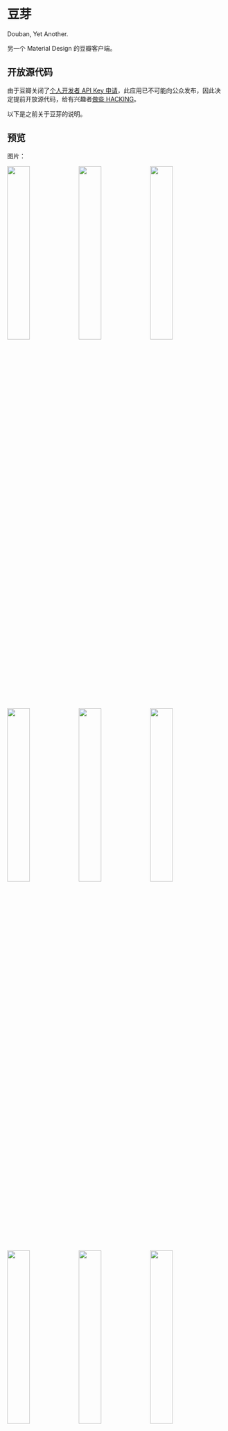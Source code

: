 # 豆芽

Douban, Yet Another.

另一个 Material Design 的豆瓣客户端。

## 开放源代码

由于豆瓣关闭了[个人开发者 API Key 申请](http://developers.douban.com/apikey/)，此应用已不可能向公众发布，因此决定提前开放源代码，给有兴趣者[做些 HACKING](http://www.catb.org/jargon/html/H/hacker.html)。

以下是之前关于豆芽的说明。

## 预览

图片：

<p><img src="screenshot/00-main.png" width="32%" />
<img src="screenshot/01-immersive.jpg" width="32%" />
<img src="screenshot/02-gallery.jpg" width="32%" />
<img src="screenshot/03-broadcast-menu.png" width="32%" />
<img src="screenshot/04-broadcast-activity.png" width="32%" />
<img src="screenshot/05-send-comment.png" width="32%" />
<img src="screenshot/06-comment-action.png" width="32%" />
<img src="screenshot/07-settings.png" width="32%" />
<img src="screenshot/08-licenses.png" width="32%" />
<img src="screenshot/09-tablet-portrait.jpg" width="34.7%" />
<img src="screenshot/10-tablet-landscape.png" width="61.7%" /></p>

视频：[优酷链接](http://v.youku.com/v_show/id_XMTQyMDE5ODk0MA==.html)。

## 关于名字

豆芽的名字取自“Douban, [Yet Another](https://en.wikipedia.org/wiki/Yet_another)”的缩写和中文词语“豆芽”的拼音正好相同的巧合。

取名之后，我才得知豆瓣的 Windows Phone 客户端的名字也叫做“豆芽”。所以相对于豆瓣官方应用“[一个叫‘豆瓣’的App](http://blog.douban.com/douban/2014/08/08/2897/)”，也正好将这个应用称为“另一个叫豆芽的应用”了。

## 为什么要有豆芽？

> 直接访问豆瓣的所有人里，最普遍而一致的用法是围绕电影、电视、书、唱片、活动(我们叫做”条目”的东西)的评分评论、发现和讨论。我们会把和网站同步的评分评论作为一个起点和基础，在手机上重新构建围绕个人兴趣的发现和讨论。
>
> 一个叫“豆瓣”的App——豆瓣日志

豆瓣从来不是一个单一的网站，而对于豆瓣的用法自然不尽相同。使用豆瓣是为了获取信息，但信息的获取是基于条目和算法，还是基于友邻和人，这个问题在豆瓣的多次改版中大概一直悬而未决。

这次，一个叫“豆瓣”的应用选择的是基于条目的推荐。但我个人作为一个重度豆瓣用户，重视的却恰好是基于人的推荐，喜欢的是友邻间的鸡犬相闻，以及闲逛时从条目评论、广播、日记中发现新友邻的惊喜。正如我在某次“还我旧版”运动中听到的声音，“不管怎么改版，只要友邻们还在就好”，改版是豆瓣不断良好发展的必经之路，但这句话中对友邻的珍重又令我感受到了豆瓣最宝贵的特质。

豆瓣作为一个工具的价值可以通过条目很好体现，但豆瓣作为一个独一无二的社区，只能通过它独有的、克制的、以人为本的方式才能维系。作为一个普通但也深爱豆瓣的用户，我希望豆瓣在这个方向上也不要失落，因为一个只有工具属性的网站对我而言将再也没有这样的归属感。

我在这一点上与豆瓣应用有了不同的追求，并且恰好有一些这方面的能力，又恰好豆瓣提供了开放的 API，于是就想要将这个想法实现出来了。

选择开始豆芽这个项目，还有一个原因是我希望在豆瓣继续看到平台原生的设计。

豆瓣广播在几年前就已经是国内少有的几个 Android Design 的应用，这一点一直令我钦佩和喜爱。在豆瓣应用最开始的版本中，也曾有过 Material Design 的尝试，但随着和 iOS 风格设计的杂糅，逐渐显得不合时宜，以至于最终选择了完全的 iOS 风格。我对此一直感到有些遗憾，况且 Material Design 也是一款更加优秀的设计语言。所以，我希望实现未能见到的另一种可能性。

## 指导原则

豆芽的最终目标是为豆瓣中基于友邻的信息获取方式提供在移动端的便利。为了优雅地实现这个目标，豆芽将主要遵循以下的原则：

- 遵循 Material Design 规范，且指导思想优先于细节规定。
- 像素完美，但更注重以人为本。
- 实现精确，代码可以自我辩护。
- 行为合格，支持屏幕旋转和平板布局。
- 功能崇尚简约，不打扰用户。
- 行为默认值合理，且用户可调节。
- 积极表现豆瓣特性，如广播、友邻、豆邮等。
- 通过细节设计，提倡用心、考虑到他人的内容。

规则可以被打破，但前提是理解规则。

## 功能架构

豆芽的架构将与当前网站的设计十分类似。

你可能会问，难道豆芽只是要做一个豆瓣网站的移动端界面么？并非如此。豆芽的最终目标是为基于友邻的信息获取方式提供便利，所以架构设计也是为此服务。而架构与当前网页端设计基本相同，则是因为现在网页端正是一个符合这个目标的设计，并且与移动端的导航也可以很好地契合。

让我们详细地规划一下豆芽吧。

导航采用抽屉一级导航 + 选项卡二级导航的方式。工具栏上将显示全局的动作。

- 工具栏
    - 提醒：所有类别的提醒，可以查看历史提醒
    - 豆邮：用户间的邮件往来，希望鼓励郑重而非聊天。
    - 搜索：立即访问想要的内容。
- 用户：点击后显示个人页面，相当于“我的豆瓣”。
- 首页
    - 友邻广播：友邻互动、友邻推荐、系统定制的推荐。
    - 九点：友邻的日记、博客文章等，有深度的内容。
    - 一刻：全站范围的热门内容推荐。
    - 同城：基于地理位置的内容。
    - 线上活动：基于共同兴趣的内容。
- 读书
    - 分类浏览、首页推荐：入口，以及最有可能发现新内容的地方。
    - 我读：管理自己的读书标记、创造内容。
    - 动态：查看友邻的阅读动态，互动、获得推荐。
    - 豆瓣猜：基于算法的推荐。
- 电影
    - 类似读书。
- 音乐
    - 类似读书。
- 设置：提供应用设置等。

在子页面设计中，豆芽将尽量鼓励长内容和用心的互动。因为我相信只有豆瓣值得这样尝试。

## 实现状况

我在最初的二十天内冲刺实现了应用的网络层、账户系统等基础架构，和查看友邻广播需要的大部分功能，大约 8000 行代码。

在接下来的八十天中，由于课业、其他事情和速度瓶颈，实现过程有所减慢。但是，应用的细节功能和界面交互都正在不断地被实现和优化。代码量达到了 14000 行，同时为此应用而写作的多个开源库的数千行代码并没有被计入。

目前实现了友邻广播的查看、回应、删除等操作，提醒的查看，以及相关的设置条目。剩下的工作也正在继续进行中。

## 实现架构

### 数据层面

应用除了对少数内容进行缓存，其他内容均直接从网络获取。

- 基于 Android 账户系统提供用户账户和身份认证。
- 使用 Volley 及部分自定义增强处理网络请求。
- 使用 Gson 自动填充数据模型。
- 使用 Glide 加载图片。
- 使用 DiskLRUCache 及自定义增强对首页数据进行缓存。
- 使用 EventBus 同步不同页面间对象状态。

### 界面层面

使用 Support Library 中的 AppCompat、Design、CardView、RecyclerView 进行 Material Design 实现，在必要时引入/自己写作第三方库以实现部分界面元素和效果。

使用框架的 Shared Element Transition 实现在 Android 5.0 以上的界面过渡动画。

界面实现一般分为 Activity、Fragment、Adapter 三个模块，分别负责作为容器，发起请求、展示数据和用户交互，以及数据/交互绑定。

## 实现难点

### 网络请求

Volley 本身是一个不算十分完备的库，对于请求参数、重试、认证等方面都需要开发者自己实现。在豆芽中，应用对 Volley 进行了包装，增加了以上功能，并且尽力做到了通用，为之后 API 层建立提供了很多方便。

### 磁盘缓存

DiskLRUCache 是一个只实现了同步读取写入的库，因此豆芽对其进行了包装，提供了异步读写的 API，正确实现，提高了应用的响应速度。

### 状态同步

由于各个界面独自获取数据，数据本身与常规的 ContentProvider 机制中不同，是去中心化的，即可能遇到状态不同步的问题。

具体地说，即有可能用户在广播详情界面中点赞后，回到主界面列表视图，发现并未更新状态。

而豆芽解决方案则是使用 EventBus，在请求完成后通知所有界面刷新同一数据。

### 界面动画

Android 5.0 以上提供了 SharedElementTransition，然而默认情况下共享的界面元素在动画时却会被放置在其他界面元素之上，导致其突然越过 AppBar 或 StatusBar 的情况。

通过大量的文档阅读、源代码分析和调试，经过大约一周的时间，最终实现了较为理想的效果。

### 屏幕旋转

Android 在屏幕旋转时，会销毁视图和 Activity 并重建，此时如何保存视图状态和已加载的数据、正在进行的网络请求即是问题。

Android 对部分视图状态提供了自动保存恢复，而豆芽对于其他需要保存的状态则通过自定义的 `onSaveViewState()` 和 `onRestoreViewState()`。

对于数据，豆芽通过自定义的一个无界面的 `RetainDataFragment` 进行数据保留，并且接口十分简单易用。

同时，由于网络请求的异步特性，豆芽通过自定义的一个 `RequestFragment` 实现了网络请求在 Activity 重建期间的保留，并且能够在 Activity 重建完成后将请求前的状态和请求结果回调至新的 Activity。

### 平板适配

Android 本身的资源系统提供了对不同配置的很好支持，通过建立不同的资源文件，即可在手机和平板上使用不同的界面设定。

此外，由于采用了 RecyclerView，通过在运行时判断当前设备配置，可以动态给界面设置为 1、2、3 列视图，充分利用屏幕空间。

### 启动速度

Android 默认在冷启动应用进程至能够调用 `Activity.onCreate()` 前会加载应用主题中的背景作为预览，而默认背景是白色，与应用在上部拥有绿色 AppBar 的效果不相匹配。

为了生成适应于不同屏幕大小、系统版本的图片，我使用 bash 编写了一系列脚本，并实现了一个通用的模板化 SVG 格式，详情见 [MaterialColdStart](https://github.com/DreaminginCodeZH/MaterialColdStart) 和 [AndroidSVGScripts](https://github.com/DreaminginCodeZH/AndroidSVGScripts)。

经过自定义窗口背景和其他优化，应用在手机上已经可以达到立即启动的视觉效果。

### 派生开源库

为此项目诞生的五个开源库：

- [MaterialColdStart](https://github.com/DreaminginCodeZH/MaterialColdStart)，700+ Star
- [MaterialProgressBar](https://github.com/DreaminginCodeZH/MaterialProgressBar)，400+ Star
- [CustomTabsHelper](https://github.com/DreaminginCodeZH/CustomTabsHelper)，200+ Star
- [MaterialEditText](https://github.com/DreaminginCodeZH/MaterialEditText)
- [SystemUiHelper](https://github.com/DreaminginCodeZH/SystemUiHelper)

## 第三方库

- [PhotoView](https://github.com/chrisbanes/PhotoView)
- [Glide](https://github.com/bumptech/glide)
- [Gson](https://github.com/google/gson)
- [ButterKnife](https://github.com/JakeWharton/butterknife)
- [DiskLruCache](https://github.com/JakeWharton/DiskLruCache/)
- [ThreeTenABP](https://github.com/JakeWharton/ThreeTenABP/)
- [Volley](https://github.com/mcxiaoke/android-volley)
- [EventBus](https://github.com/greenrobot/EventBus)
- [CustomTabsHelper](https://github.com/DreaminginCodeZH/CustomTabsHelper)
- [MaterialEditText](https://github.com/DreaminginCodeZH/MaterialEditText)
- [MaterialProgressBar](https://github.com/DreaminginCodeZH/MaterialProgressBar)
- [SystemUiHelper](https://github.com/DreaminginCodeZH/SystemUiHelper)
- [MaterialColdStart](https://github.com/DreaminginCodeZH/MaterialColdStart)

## 关于发布

由于没有可用的 API Key，暂时无法公开发布直接可用的 APK。请参考 [HACKING.md](HACKING.md)，自行构建即可使用。

请不要安装从不可靠的来源获取的 APK，以免泄漏您的用户名和密码。

稍后可能考虑将 API Key 实现为可调整的设置。
